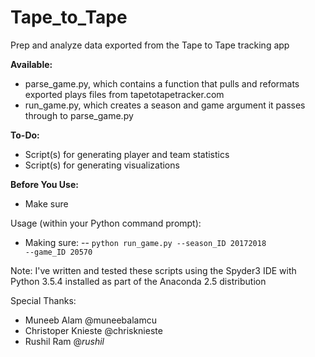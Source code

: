# Tape_to_Tape
Prep and analyze data exported from the Tape to Tape tracking app

<b>Available:</b>
- parse_game.py, which contains a function that pulls and reformats exported plays files from tapetotapetracker.com
- run_game.py, which creates a season and game argument it passes through to parse_game.py

<b>To-Do:</b>
- Script(s) for generating player and team statistics
- Script(s) for generating visualizations

<b>Before You Use:</b>
- Make sure

Usage (within your Python command prompt):
- Making sure:
-- <code>python run_game.py --season_ID 20172018 --game_ID 20570</code>

Note:
I've written and tested these scripts using the Spyder3 IDE with Python 3.5.4 installed as part of the Anaconda 2.5 distribution

Special Thanks:
- Muneeb Alam @muneebalamcu
- Christoper Knieste @chrisknieste
- Rushil Ram @_rushil_
